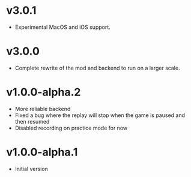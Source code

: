 # v3.0.1

- Experimental MacOS and iOS support.

# v3.0.0

- Complete rewrite of the mod and backend to run on a larger scale.

# v1.0.0-alpha.2

- More reliable backend
- Fixed a bug where the replay will stop when the game is paused and then resumed
- Disabled recording on practice mode for now

# v1.0.0-alpha.1

- Initial version
